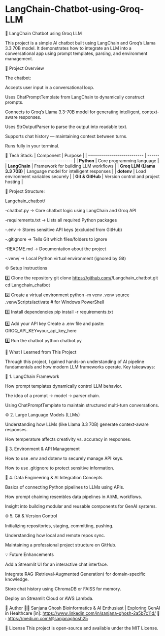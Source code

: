 # LangChain-Chatbot-using-Groq-LLM
🧬 LangChain Chatbot using Groq LLM

This project is a simple AI chatbot built using LangChain and Groq’s Llama 3.3 70B model.
It demonstrates how to integrate an LLM into a conversational app using prompt templates, parsing, and environment management.

🚀 Project Overview

The chatbot:

Accepts user input in a conversational loop.

Uses ChatPromptTemplate from LangChain to dynamically construct prompts.

Connects to Groq’s Llama 3.3-70B model for generating intelligent, context-aware responses.

Uses StrOutputParser to parse the output into readable text.

Supports chat history — maintaining context between turns.

Runs fully in your terminal.

🧰 Tech Stack:
| Component                    | Purpose                                  |
| ---------------------------- | ---------------------------------------- |
| **Python**                   | Core programming language                |
| **LangChain**                | Framework for building LLM workflows     |
| **Groq LLM (Llama 3.3 70B)** | Language model for intelligent responses |
| **dotenv**                   | Load environment variables securely      |
| **Git & GitHub**             | Version control and project hosting      |

🧩 Project Structure:

Langchain_chatbot/

-chatbot.py → Core chatbot logic using LangChain and Groq API

-requirements.txt → Lists all required Python packages

-.env → Stores sensitive API keys (excluded from GitHub)

-.gitignore → Tells Git which files/folders to ignore

-README.md → Documentation about the project

-.venv/ → Local Python virtual environment (ignored by Git)

⚙️ Setup Instructions

1️⃣ Clone the repository
git clone https://github.com/<yourusername>/Langchain_chatbot.git
cd Langchain_chatbot

2️⃣ Create a virtual environment
python -m venv .venv
source .venv/Scripts/activate   # for Windows PowerShell

3️⃣ Install dependencies
pip install -r requirements.txt

4️⃣ Add your API key
Create a .env file and paste:
GROQ_API_KEY=your_api_key_here

5️⃣ Run the chatbot
python chatbot.py

🧠 What I Learned from This Project

Through this project, I gained hands-on understanding of AI pipeline fundamentals and how modern LLM frameworks operate.
Key takeaways:

🧩 1. LangChain Framework

How prompt templates dynamically control LLM behavior.

The idea of a prompt → model → parser chain.

Using ChatPromptTemplate to maintain structured multi-turn conversations.

⚙️ 2. Large Language Models (LLMs)

Understanding how LLMs (like Llama 3.3 70B) generate context-aware responses.

How temperature affects creativity vs. accuracy in responses.

🔐 3. Environment & API Management

How to use .env and dotenv to securely manage API keys.

How to use .gitignore to protect sensitive information.

🧠 4. Data Engineering & AI Integration Concepts

Basics of connecting Python pipelines to LLMs using APIs.

How prompt chaining resembles data pipelines in AI/ML workflows.

Insight into building modular and reusable components for GenAI systems.

🌐 5. Git & Version Control

Initializing repositories, staging, committing, pushing.

Understanding how local and remote repos sync.

Maintaining a professional project structure on GitHub.

💡 Future Enhancements

Add a Streamlit UI for an interactive chat interface.

Integrate RAG (Retrieval-Augmented Generation) for domain-specific knowledge.

Store chat history using ChromaDB or FAISS for memory.

Deploy on Streamlit Cloud or AWS Lambda.


🧬 Author
👩‍💻 Sanjana Ghosh
Bioinformatics & AI Enthusiast | Exploring GenAI in Healthcare
[in]: https://www.linkedin.com/in/sanjana-ghosh-2a5b7c11d/
🔗 : https://medium.com/@sanjanaghosh25
 

📜 License
This project is open-source and available under the MIT License.
